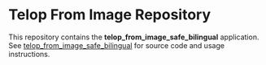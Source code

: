 # Telop From Image Repository

This repository contains the **telop_from_image_safe_bilingual** application.
See [telop_from_image_safe_bilingual](telop_from_image_safe_bilingual/) for source code and usage instructions.
